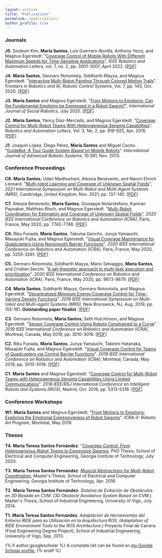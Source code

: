 ```yaml
---
layout: archive
title: "Publications"
permalink: /publications/
author_profile: true
---
```


### Journals
**J5.** Soobum Kim, **María Santos**, Luis Guerrero-Bonilla, Anthony Yezzi, and Magnus Egerstedt. "[Coverage Control of Mobile Robots With Different Maximum Speeds for Time-Sensitive Applications](https://ieeexplore.ieee.org/document/9695242)", *IEEE Robotics and Automation Letters*, vol. 7, no. 2, pp. 3001-3007, April 2022. \[[PDF](files/Kim_RAL2022_CoverageDifferentSpeeds.pdf)\]

**J4.** **María Santos**, Gennaro Notomista, Siddharth Mayya, and Magnus Egerstedt. "[Interactive Multi-Robot Painting Through Colored Motion Trails](https://www.frontiersin.org/articles/10.3389/frobt.2020.580415/abstract)", *Frontiers in Robotics and AI, Robotic Control Systems*, Vol. 7, pp. 143, Oct. 2020. \[[PDF](/files/Santos_Frontiers2020_InteractiveMultiRobotPainting.pdf)\]

**J3.** **María Santos** and Magnus Egerstedt. "[From Motions to Emotions: Can the Fundamental Emotions be Expressed in a Robot Swarm?](https://link.springer.com/article/10.1007/s12369-020-00665-6)", *International Journal of Social Robotics*, July 2020. \[[PDF](/files/Santos_SORO_2020_SwarmEmotions.pdf)\] 

**J2.** **María Santos**, Yancy Diaz-Mercado, and Magnus Egerstedt. "[Coverage Control for Multi-Robot Teams With Heterogeneous Sensing Capabilities](https://ieeexplore.ieee.org/abstract/document/8255576)". *Robotics and Automation Letters*, Vol. 3, No. 2, pp. 919-925, Apr. 2018. \[[PDF](/files/Santos_RAL2018_HeterogenousCoverage.pdf)\] 

**J1.** Joaquín López, Diego Pérez, **María Santos** and Miguel Cacho. "[GuideBot. A Tour Guide System Based on Mobile Robots](https://journals.sagepub.com/doi/pdf/10.5772/56901)". *International Journal of Advanced Robotic Systems*, 10:381, Nov. 2013. 

### Conference Proceedings

**C8.** **María Santos**, Udari Madhushani, Alessia Benevento, and Naomi Ehrich Leonard. "[Multi-robot Learning and Coverage of Unknown Spatial Fields](https://ieeexplore.ieee.org/stamp/stamp.jsp?arnumber=9620688)", *2021 International Symposium on Multi-Robot and Multi-Agent Systems (MRS)*, Cambridge, United Kingdom, Nov. 2021, pp. 137-145. \[[PDF](/files/Santos_MRS2021_MultirobotLearningCoverage.pdf)\] 

**C7.** Alessia Benevento, **María Santos**, Giuseppe Notarstefano, Kamran Paynabar, Matthieu Bloch, and Magnus Egerstedt. "[Multi-Robot Coordination for Estimation and Coverage of Unknown Spatial Fields](https://ieeexplore.ieee.org/document/9197487)", *2020 IEEE International Conference on Robotics and Automation (ICRA)*, Paris, France, May 2020, pp. 7740-7746. \[[PDF](/files/Benevento_ICRA2020_EstimationCoverage.pdf)\] 

**C6.** Riku Funada, **María Santos**, Takuma Gencho, Junya Yamauchi, Masayuki Fujita, and Magnus Egerstedt. "[Visual Coverage Maintenance for Quadcopters Using Nonsmooth Barrier Functions](https://ieeexplore.ieee.org/document/9196650)", *2020 IEEE International Conference on Robotics and Automation (ICRA)*, Paris, France, May 2020, pp. 3255-3261. \[[PDF](/files/Funada_ICRA2020_VisualCoverageNonsmoothCBFs.pdf)\]

**C5.** Gennaro Notomista, Siddharth Mayya, Mario Selvaggio, **María Santos**, and Cristian Secchi. "[A set-theoretic approach to multi-task execution and prioritization](https://ieeexplore.ieee.org/document/9196741)". *2020 IEEE International Conference on Robotics and Automation (ICRA)*, Paris, France, May 2020, pp. 9873-9879. \[[PDF](/files/Notomista_ICRA2020_TaskPrioritization.pdf)\] 

**C4.** **María Santos**, Siddharth Mayya, Gennaro Notomista, and Magnus Egerstedt. "[Decentralized Minimum Energy Coverage Control for Time-Varying Density Functions](https://ieeexplore.ieee.org/document/8901076)". *2019 IEEE International Symposium on Multi-robot and Multi-agent Systems (MRS)*, New Brunswick, NJ, Aug. 2019, pp. 155-161. **Outstanding paper finalist**. \[[PDF](/files/Santos_MRS2019_DecentralizedTimeVaryingCoverage.pdf)\]

**C3.** Gennaro Notomista, **María Santos**, Seth Hutchinson, and Magnus Egerstedt. "[Sensor Coverage Control Using Robots Constrained to a Curve](https://ieeexplore.ieee.org/abstract/document/8794261)". *2019 IEEE International Conference on Robotics and Automation (ICRA)*, Montreal, Canada, May 2019,  pp. 3010-3016. \[[PDF](/files/Notomista_ICRA2019_Coverage.pdf)\]

**C2.** Riku Funada, **María Santos**, Junya Yamauchi, Takeshi Hatanaka, Masajuki Fujita, and Magnus Egerstedt. "[Visual Coverage Control for Teams of Quadcopters via Control Barrier Functions](https://ieeexplore.ieee.org/abstract/document/8793477)". *2019 IEEE International Conference on Robotics and Automation (ICRA)*, Montreal, Canada, May 2019,  pp. 3010-3016. \[[PDF](/files/Funada_ICRA2019_VisualCoverageCBFs.pdf)\]

**C1.** **María Santos** and Magnus Egerstedt. "[Coverage Control for Multi-Robot Teams with Heterogeneous Sensing Capabilities Using Limited Communications](https://ieeexplore.ieee.org/abstract/document/8594056)".  *2018 IEEE/RSJ International Conference on Intelligent Robots and Systems (IROS)*, Madrid, Oct. 2018, pp. 5313-5319. \[[PDF](/files/Santos_IROS2018_HeterogeneousCoverageCommunications.pdf)\]

### Conference Workshops

**W1.** **María Santos** and Magnus Egerstedt. "[From Motions to Emotions: Exploring the Emotional Expressiveness of Robot Swarms](http://roboticart.org/wp-content/uploads/2019/05/07_Santos_ICRAX_ExpressiveMotions.pdf)". *ICRA-X: Robotic Art Program*, Montréal, May 2019.

### Theses

**T4.** **María Teresa Santos Fernández**. "[*Coverage Control: From Heterogeneous Robot Teams to Expressive Swarms*](https://smartech.gatech.edu/handle/1853/63690), PhD Thesis, School of Electrical and Computer Engineering, Georgia Institute of Technology, July 2020.

**T3.** **María Teresa Santos Fernández**. [*Musical Abstractions for Multi-Robot Coordination*](https://smartech.gatech.edu/handle/1853/55049), Master's Thesis, School of Electrical and Computer Engineering, Georgia Institute of Technology, Apr. 2016.

**T2.** **María Teresa Santos Fernández**. *Sistema de Evitación de Obstáculos en 3D Basado en CVM. (3D Obstacle Avoidance System Based on CVM.)*. Master's Thesis, School of Industrial Engineering, University of Vigo, July 2014.

**T1.** **María Teresa Santos Fernández**. *Adaptación de Herramientas del Entorno RIDE para su Utilización en la Arquitectura ROS. (Adaptation of RIDE Environment Tools to the ROS Architecture.)* Proyecto Final de Carrera (Final Engineering Degree Project), School of Industrial Engineering, University of Vigo, Sep. 2013.

{% if author.googlescholar %}
  A complete list can be found on <u><a href="{{author.googlescholar}}">my Google Scholar profile</a>.</u>
{% endif %}
